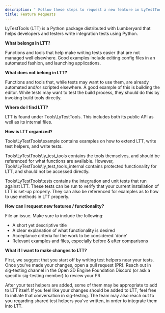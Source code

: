 ```yaml
---
description: ' Follow these steps to request a new feature in LyTestTools. '
title: Feature Requests
---
```


LyTestTools (LTT) is a Python package distributed with Lumberyard that helps developers and testers write integration tests using Python.

**What belongs in LTT?**

Functions and tools that help make writing tests easier that are not managed well elsewhere. Good examples include editing config files in an automated fashion, and launching applications.

**What does not belong in LTT?**

Functions and tools that, while tests may want to use them, are already automated and/or scripted elsewhere. A good example of this is building the editor. While tests may want to test the build process, they should do this by invoking build tools directly.

**Where do I find LTT?**

LTT is found under Tools\LyTestTools. This includes both its public API as well as its internal files. 

**How is LTT organized?**

Tools\LyTestTools\example contains examples on how to extend LTT, write test helpers, and write tests.

Tools\LyTestTools\ly_test_tools contains the tools themselves, and should be referenced for what functions are available. However, Tools\LyTestTools\ly_test_tools\_internal contains protected functionality for LTT, and should not be accessed directly.

Tools\LyTestTools\tests contains the integration and unit tests that run against LTT. These tests can be run to verify that your current installation of LTT is set-up properly. They can also be referenced for examples as to how to use methods in LTT properly.

**How can I request new features / functionality?**

File an issue. Make sure to include the following:

* A short yet descriptive title
* A clear explanation of what functionality is desired
* Acceptance criteria for the work to be considered 'done'
* Relevant examples and files, especially before & after comparisons

**What if I want to make changes to LTT?**

First, we suggest that you start off by writing test helpers near your tests. Once you've made your changes, open a pull request (PR). Reach out in sig-testing channel in the Open 3D Engine Foundation Discord (or ask a specific sig-testing member) to review your PR.

After your test helpers are added, some of them may be appropriate to add to LTT itself. If you feel like your changes should be added to LTT, feel free to initiate that conversation in sig-testing. The team may also reach out to you regarding shared test helpers you've written, in order to integrate them into LTT.
